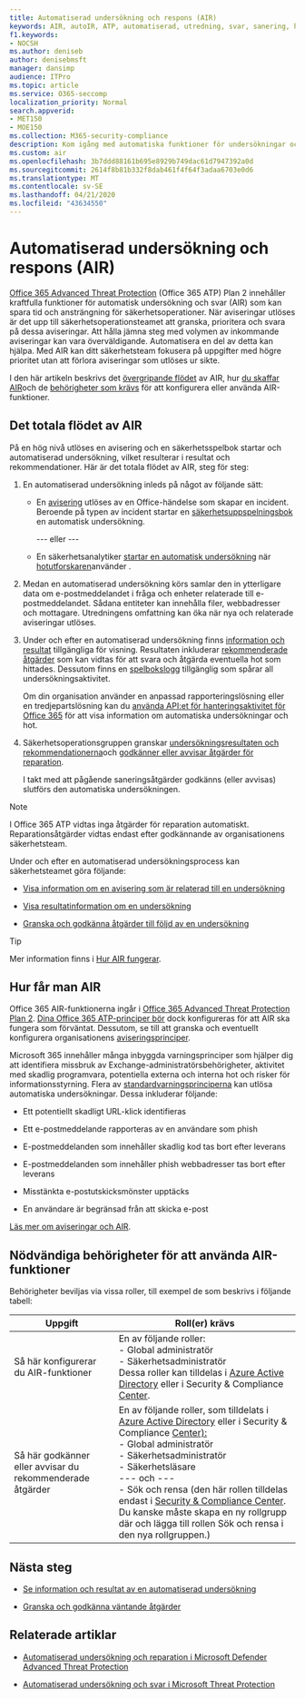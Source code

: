 ```yaml
---
title: Automatiserad undersökning och respons (AIR)
keywords: AIR, autoIR, ATP, automatiserad, utredning, svar, sanering, hot, avancerad, hot, skydd
f1.keywords:
- NOCSH
ms.author: deniseb
author: denisebmsft
manager: dansimp
audience: ITPro
ms.topic: article
ms.service: O365-seccomp
localization_priority: Normal
search.appverid:
- MET150
- MOE150
ms.collection: M365-security-compliance
description: Kom igång med automatiska funktioner för undersökningar och svar i Office 365 Advanced Threat Protection Plan 2.
ms.custom: air
ms.openlocfilehash: 3b7ddd88161b695e8929b749dac61d7947392a0d
ms.sourcegitcommit: 2614f8b81b332f8dab461f4f64f3adaa6703e0d6
ms.translationtype: MT
ms.contentlocale: sv-SE
ms.lasthandoff: 04/21/2020
ms.locfileid: "43634550"
---
```

# <a name="automated-investigation-and-response-air"></a>Automatiserad undersökning och respons (AIR)

[Office 365 Advanced Threat Protection](office-365-atp.md) (Office 365 ATP) Plan 2 innehåller kraftfulla funktioner för automatisk undersökning och svar (AIR) som kan spara tid och ansträngning för säkerhetsoperationer. När aviseringar utlöses är det upp till säkerhetsoperationsteamet att granska, prioritera och svara på dessa aviseringar. Att hålla jämna steg med volymen av inkommande aviseringar kan vara överväldigande. Automatisera en del av detta kan hjälpa. Med AIR kan ditt säkerhetsteam fokusera på uppgifter med högre prioritet utan att förlora aviseringar som utlöses ur sikte.

I den här artikeln beskrivs det [övergripande flödet](#the-overall-flow-of-air) av AIR, hur [du skaffar AIR](#how-to-get-air)och de [behörigheter som krävs](#required-permissions-to-use-air-capabilities) för att konfigurera eller använda AIR-funktioner. 

## <a name="the-overall-flow-of-air"></a>Det totala flödet av AIR

På en hög nivå utlöses en avisering och en säkerhetsspelbok startar och automatiserad undersökning, vilket resulterar i resultat och rekommendationer. Här är det totala flödet av AIR, steg för steg:

1. En automatiserad undersökning inleds på något av följande sätt:

   - En [avisering](https://docs.microsoft.com/microsoft-365/compliance/alert-policies) utlöses av en Office-händelse som skapar en incident. Beroende på typen av incident startar en [säkerhetsuppspelningsbok](automated-investigation-response-office.md#security-playbooks) en automatisk undersökning. 

     --- eller ---
   
   - En säkerhetsanalytiker [startar en automatisk undersökning](automated-investigation-response-office.md#example-a-security-administrator-triggers-an-investigation-from-threat-explorer) när [hotutforskaren](threat-explorer.md)använder .

2. Medan en automatiserad undersökning körs samlar den in ytterligare data om e-postmeddelandet i fråga och enheter relaterade till e-postmeddelandet. Sådana entiteter kan innehålla filer, webbadresser och mottagare.  Utredningens omfattning kan öka när nya och relaterade aviseringar utlöses.

3. Under och efter en automatiserad undersökning finns [information och resultat](air-view-investigation-results.md) tillgängliga för visning. Resultaten inkluderar [rekommenderade åtgärder](air-remediation-actions.md) som kan vidtas för att svara och åtgärda eventuella hot som hittades. Dessutom finns en [spelbokslogg](air-view-investigation-results.md#playbook-log) tillgänglig som spårar all undersökningsaktivitet.

    Om din organisation använder en anpassad rapporteringslösning eller en tredjepartslösning kan du [använda API:et för hanteringsaktivitet för Office 365](air-custom-reporting.md) för att visa information om automatiska undersökningar och hot.

4. Säkerhetsoperationsgruppen granskar [undersökningsresultaten och rekommendationerna](air-view-investigation-results.md)och [godkänner eller avvisar åtgärder för reparation](air-review-approve-pending-completed-actions.md). 

    I takt med att pågående saneringsåtgärder godkänns (eller avvisas) slutförs den automatiska undersökningen.

> [!NOTE]
> I Office 365 ATP vidtas inga åtgärder för reparation automatiskt. Reparationsåtgärder vidtas endast efter godkännande av organisationens säkerhetsteam. 

Under och efter en automatiserad undersökningsprocess kan säkerhetsteamet göra följande:

- [Visa information om en avisering som är relaterad till en undersökning](air-view-investigation-results.md#view-details-about-an-alert-related-to-an-investigation)

- [Visa resultatinformation om en undersökning](air-view-investigation-results.md#view-details-of-an-investigation)

- [Granska och godkänna åtgärder till följd av en undersökning](air-review-approve-pending-completed-actions.md)

> [!TIP]
> Mer information finns i [Hur AIR fungerar](https://docs.microsoft.com/microsoft-365/security/office-365-security/automated-investigation-response-office).

## <a name="how-to-get-air"></a>Hur får man AIR

Office 365 AIR-funktionerna ingår i [Office 365 Advanced Threat Protection Plan 2](https://docs.microsoft.com/microsoft-365/security/office-365-security/office-365-atp#office-365-atp-plan-1-and-plan-2). [Dina Office 365 ATP-principer bör](https://docs.microsoft.com/microsoft-365/security/office-365-security/protect-against-threats) dock konfigureras för att AIR ska fungera som förväntat. Dessutom, se till att granska och eventuellt konfigurera organisationens [aviseringsprinciper](https://docs.microsoft.com/microsoft-365/compliance/alert-policies). 

Microsoft 365 innehåller många inbyggda varningsprinciper som hjälper dig att identifiera missbruk av Exchange-administratörsbehörigheter, aktivitet med skadlig programvara, potentiella externa och interna hot och risker för informationsstyrning. Flera av [standardvarningsprinciperna](https://docs.microsoft.com/microsoft-365/compliance/alert-policies#default-alert-policies) kan utlösa automatiska undersökningar. Dessa inkluderar följande:

- Ett potentiellt skadligt URL-klick identifieras

- Ett e-postmeddelande rapporteras av en användare som phish

- E-postmeddelanden som innehåller skadlig kod tas bort efter leverans

- E-postmeddelanden som innehåller phish webbadresser tas bort efter leverans

- Misstänkta e-postutskicksmönster upptäcks

- En användare är begränsad från att skicka e-post

[Läs mer om aviseringar och AIR](https://docs.microsoft.com/microsoft-365/security/office-365-security/automated-investigation-response-office).

## <a name="required-permissions-to-use-air-capabilities"></a>Nödvändiga behörigheter för att använda AIR-funktioner

Behörigheter beviljas via vissa roller, till exempel de som beskrivs i följande tabell: 

|Uppgift |Roll(er) krävs |
|--|--|
|Så här konfigurerar du AIR-funktioner |En av följande roller: <br/>- Global administratör<br/>- Säkerhetsadministratör <br/>Dessa roller kan tilldelas i [Azure Active Directory](https://docs.microsoft.com/azure/active-directory/users-groups-roles/directory-assign-admin-roles) eller i Security & Compliance [Center](https://docs.microsoft.com/microsoft-365/security/office-365-security/permissions-in-the-security-and-compliance-center). |
|Så här godkänner eller avvisar du rekommenderade åtgärder|En av följande roller, som tilldelats i [Azure Active Directory](https://docs.microsoft.com/azure/active-directory/users-groups-roles/directory-assign-admin-roles) eller i Security & Compliance [Center):](https://docs.microsoft.com/microsoft-365/security/office-365-security/permissions-in-the-security-and-compliance-center)<br/>- Global administratör <br/>- Säkerhetsadministratör<br/>- Säkerhetsläsare <br/>--- och ---<br/>- Sök och rensa (den här rollen tilldelas endast i [Security & Compliance Center](https://docs.microsoft.com/microsoft-365/security/office-365-security/permissions-in-the-security-and-compliance-center). Du kanske måste skapa en ny rollgrupp där och lägga till rollen Sök och rensa i den nya rollgruppen.)

## <a name="next-steps"></a>Nästa steg

- [Se information och resultat av en automatiserad undersökning](https://docs.microsoft.com/microsoft-365/security/office-365-security/air-view-investigation-results#view-details-of-an-investigation)

- [Granska och godkänna väntande åtgärder](https://docs.microsoft.com/microsoft-365/security/office-365-security/air-remediation-actions)

## <a name="related-articles"></a>Relaterade artiklar

- [Automatiserad undersökning och reparation i Microsoft Defender Advanced Threat Protection](https://docs.microsoft.com/windows/security/threat-protection/microsoft-defender-atp/automated-investigations)

- [Automatiserad undersökning och svar i Microsoft Threat Protection](https://docs.microsoft.com/microsoft-365/security/mtp/mtp-autoir)
